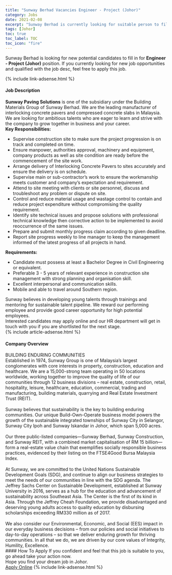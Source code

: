 ```yaml
---
title: "Sunway Berhad Vacancies Engineer - Project (Johor)" 
category: Jobs 
date: 2021-02-08 
excerpt: "Sunway Berhad is currently looking for suitable person to fill in the Engineer - Project (Johor) which based in Johor" 
tags: [Johor] 
toc: true 
toc_label: TOC 
toc_icon: "fire" 
--- 
```


<p>Sunway Berhad is looking for new potential candidates to fill in for <b>Engineer - Project (Johor)</b> position. If you currently looking for new job opportunities and qualified with the job desc, feel free to apply this job.
</p>{% include link-adsense.html %} 
<div><div><h4>Job Description</h4></div><div><div><span><div><div><div><strong>Sunway Paving Solutions</strong> is one of the subsidiary under the Building Materials Group of Sunway Berhad. We are the leading manufacturer of interlocking concrete pavers and compressed concrete slabs in Malaysia.</div><div>We are looking for ambitious talents who are eager to learn and strive with the company to grow together in business and your career.</div></div><div><div><strong>Key Responsibilities:</strong></div><ul><li>Supervise construction site to make sure the project progression is on track and completed on time.</li><li>Ensure manpower, authorities approval, machinery and equipment, company products as well as site condition are ready before the commencement of the site work.</li><li>Arrange delivery of Interlocking Concrete Pavers to sites accurately and ensure the delivery is on schedule.</li><li>Supervise main or sub-contractor&#8217;s work to ensure the workmanship meets customer and company&#8217;s expectation and requirement.</li><li>Attend to site meeting with clients or site personnel, discuss and troubleshoot any problem or dispute on site.</li><li>Control and reduce material usage and wastage control to contain and reduce project expenditure without compromising the quality requirement.</li><li>Identify site technical issues and propose solutions with professional technical knowledge then corrective action to be implemented to avoid reoccurrence of the same issues.</li><li>Prepare and submit monthly progress claim according to given deadline.</li><li>Report site progress weekly to line manager to keep the management informed of the latest progress of all projects in hand.</li></ul></div><div><strong>Requirements:</strong></div><ul><li>Candidate must possess at least a Bachelor Degree in Civil Engineering or equivalent.</li><li>Preferable 3 - 5 years of relevant experience in construction site management with strong planning and organisation skill.</li><li>Excellent interpersonal and communication skills.</li><li>Mobile and able to travel around Southern region.</li></ul><div><div>Sunway believes in developing young talents through trainings and mentoring for sustainable talent pipeline. We reward our performing employee and provide good career opportunity for high potential employees.</div><div>Interested candidates may apply online and our HR department will get in touch with you if you are shortlisted for the next stage.</div></div></div></span></div></div></div> 
{% include article-adsense.html %} 
<div><div><h4>Company Overview</h4></div><div><div><span><div><div>
<div>
		BUILDING ENDURING COMMUNITIES</div>
<div>
		Established in 1974, Sunway Group is one of Malaysia&#8217;s largest conglomerates with core interests in property, construction, education and healthcare. We are a 15,000-strong team operating in 50 locations worldwide, working together to improve the quality of life of our communities through 12 business divisions &#8211; real estate, construction, retail, hospitality, leisure, healthcare, education, commercial, trading and manufacturing, building materials, quarrying and Real Estate Investment Trust (REIT).</div>
<div>
<br>
		Sunway believes that sustainability is the key to building enduring communities. Our unique Build-Own-Operate business model powers the growth of the sustainable integrated townships of Sunway City in Selangor, Sunway City Ipoh and Sunway Iskandar in Johor, which span 5,000 acres.</div>
<div>
<br>
		Our three public-listed companies&#8212;Sunway Berhad, Sunway Construction, and Sunway REIT, with a combined market capitalisation of RM 15 billion&#8212;form a real-estate value chain that exemplifies socially responsible business practices, evidenced by their listing on the FTSE4Good Bursa Malaysia Index.</div>
<div>
<br>
		At Sunway, we are committed to the United Nations Sustainable Development Goals (SDG), and continue to align our business strategies to meet the needs of our communities in line with the SDG agenda. The Jeffrey Sachs Center on Sustainable Development, established at Sunway University in 2016, serves as a hub for the education and advancement of sustainability across Southeast Asia. The Center is the first of its kind in Asia. Through the Jeffrey Cheah Foundation, we provide disadvantaged and deserving young adults access to quality education by disbursing scholarships exceeding RM330 million as of 2017.</div>
<div>
<br>
		We also consider our Environmental, Economic, and Social (EES) impact in our everyday business decisions &#8211; from our policies and social initiatives to day-to-day operations &#8211; so that we deliver enduring growth for thriving communities. In all that we do, we are driven by our core values of Integrity, Humility, Excellence.</div>
</div></div></span></div></div></div> 
#### How To Apply 
If you confident and feel that this job is suitable to you, go ahead take your action now. <br/> 
Hope you find your dream job in Johor. <br/> 
<a href="https://www.jobstreet.com.my/en/job/engineer-project-johor-4478649?jobId=jobstreet-my-job-4478649&" class="btn btn--info" target="_blank" rel="nofollow noopenner">Apply Online</a> 
{% include link-adsense.html %} 